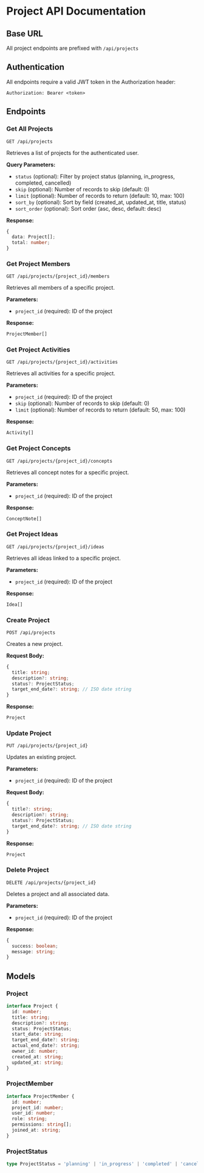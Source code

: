# Project API Documentation

## Base URL
All project endpoints are prefixed with `/api/projects`

## Authentication
All endpoints require a valid JWT token in the Authorization header:
```
Authorization: Bearer <token>
```

## Endpoints

### Get All Projects
`GET /api/projects`

Retrieves a list of projects for the authenticated user.

**Query Parameters:**
- `status` (optional): Filter by project status (planning, in_progress, completed, cancelled)
- `skip` (optional): Number of records to skip (default: 0)
- `limit` (optional): Number of records to return (default: 10, max: 100)
- `sort_by` (optional): Sort by field (created_at, updated_at, title, status)
- `sort_order` (optional): Sort order (asc, desc, default: desc)

**Response:**
```typescript
{
  data: Project[];
  total: number;
}
```

### Get Project Members
`GET /api/projects/{project_id}/members`

Retrieves all members of a specific project.

**Parameters:**
- `project_id` (required): ID of the project

**Response:**
```typescript
ProjectMember[]
```

### Get Project Activities
`GET /api/projects/{project_id}/activities`

Retrieves all activities for a specific project.

**Parameters:**
- `project_id` (required): ID of the project
- `skip` (optional): Number of records to skip (default: 0)
- `limit` (optional): Number of records to return (default: 50, max: 100)

**Response:**
```typescript
Activity[]
```

### Get Project Concepts
`GET /api/projects/{project_id}/concepts`

Retrieves all concept notes for a specific project.

**Parameters:**
- `project_id` (required): ID of the project

**Response:**
```typescript
ConceptNote[]
```

### Get Project Ideas
`GET /api/projects/{project_id}/ideas`

Retrieves all ideas linked to a specific project.

**Parameters:**
- `project_id` (required): ID of the project

**Response:**
```typescript
Idea[]
```

### Create Project
`POST /api/projects`

Creates a new project.

**Request Body:**
```typescript
{
  title: string;
  description?: string;
  status?: ProjectStatus;
  target_end_date?: string; // ISO date string
}
```

**Response:**
```typescript
Project
```

### Update Project
`PUT /api/projects/{project_id}`

Updates an existing project.

**Parameters:**
- `project_id` (required): ID of the project

**Request Body:**
```typescript
{
  title?: string;
  description?: string;
  status?: ProjectStatus;
  target_end_date?: string; // ISO date string
}
```

**Response:**
```typescript
Project
```

### Delete Project
`DELETE /api/projects/{project_id}`

Deletes a project and all associated data.

**Parameters:**
- `project_id` (required): ID of the project

**Response:**
```typescript
{
  success: boolean;
  message: string;
}
```

## Models

### Project
```typescript
interface Project {
  id: number;
  title: string;
  description?: string;
  status: ProjectStatus;
  start_date: string;
  target_end_date?: string;
  actual_end_date?: string;
  owner_id: number;
  created_at: string;
  updated_at: string;
}
```

### ProjectMember
```typescript
interface ProjectMember {
  id: number;
  project_id: number;
  user_id: number;
  role: string;
  permissions: string[];
  joined_at: string;
}
```

### ProjectStatus
```typescript
type ProjectStatus = 'planning' | 'in_progress' | 'completed' | 'cancelled';
```
